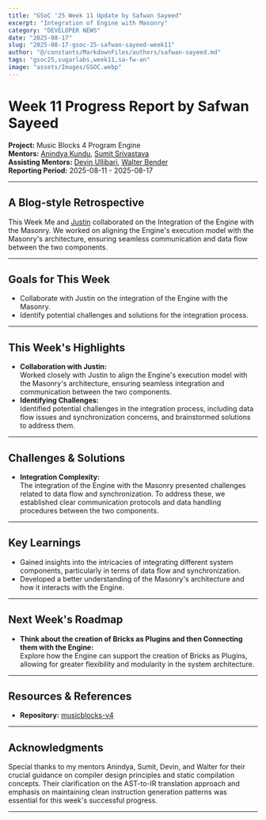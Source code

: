 ```yaml
---
title: "GSoC '25 Week 11 Update by Safwan Sayeed"
excerpt: "Integration of Engine with Masonry"
category: "DEVELOPER NEWS"
date: "2025-08-17"
slug: "2025-08-17-gsoc-25-safwan-sayeed-week11"
author: "@/constants/MarkdownFiles/authors/safwan-sayeed.md"
tags: "gsoc25,sugarlabs,week11,sa-fw-an"
image: "assets/Images/GSOC.webp"
---
```


<!-- markdownlint-disable -->

# Week 11 Progress Report by Safwan Sayeed

**Project:** Music Blocks 4 Program Engine  
**Mentors:** [Anindya Kundu](https://github.com/meganindya/), [Sumit Srivastava](https://github.com/sum2it)  
**Assisting Mentors:** [Devin Ullibari](https://github.com/pikurasa/), [Walter Bender](https://github.com/walterbender)  
**Reporting Period:** 2025-08-11 - 2025-08-17

---

## A Blog-style Retrospective

This Week Me and [Justin](https://github.com/justin212407) collaborated on the Integration of the Engine with the Masonry. We worked on aligning the Engine's execution model with the Masonry's architecture, ensuring seamless communication and data flow between the two components.

---

## Goals for This Week

- Collaborate with Justin on the integration of the Engine with the Masonry.
- Identify potential challenges and solutions for the integration process.
---

## This Week's Highlights

- **Collaboration with Justin:**  
  Worked closely with Justin to align the Engine's execution model with the Masonry's architecture, ensuring seamless integration and communication between the two components.
- **Identifying Challenges:**  
  Identified potential challenges in the integration process, including data flow issues and synchronization concerns, and brainstormed solutions to address them.

---

## Challenges & Solutions

- **Integration Complexity:**  
  The integration of the Engine with the Masonry presented challenges related to data flow and synchronization. To address these, we established clear communication protocols and data handling procedures between the two components.

---

## Key Learnings

- Gained insights into the intricacies of integrating different system components, particularly in terms of data flow and synchronization.
- Developed a better understanding of the Masonry's architecture and how it interacts with the Engine.

---

## Next Week's Roadmap

- **Think about the creation of Bricks as Plugins and then Connecting them with the Engine:**  
  Explore how the Engine can support the creation of Bricks as Plugins, allowing for greater flexibility and modularity in the system architecture.

---

## Resources & References

- **Repository:** [musicblocks-v4](https://github.com/sugarlabs/musicblocks-v4)

---

## Acknowledgments

Special thanks to my mentors Anindya, Sumit, Devin, and Walter for their crucial guidance on compiler design principles and static compilation concepts. Their clarification on the AST-to-IR translation approach and emphasis on maintaining clean instruction generation patterns was essential for this week's successful progress.

---